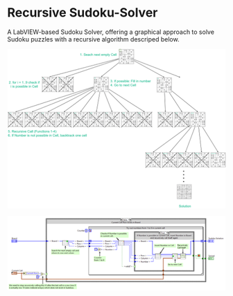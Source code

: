 # Recursive Sudoku-Solver
A LabVIEW-based Sudoku Solver, offering a graphical approach to solve Sudoku puzzles with a recursive algorithm descriped below.


![alt text](https://github.com/CHeggers84/Recursive-Sudoku-Solver/blob/main/Sudoku%20Solver%20Algorithm.png?raw=true)

![alt text](https://github.com/CHeggers84/Recursive-Sudoku-Solver/blob/main/Sudoku%20Solver_LabVIEW%20Block%20Diagram.png?raw=true)
